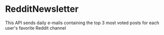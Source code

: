 # RedditNewsletter
This API sends daily e-mails containing the top 3 most voted posts for each user's favorite Reddit channel
